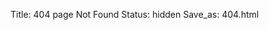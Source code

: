 Title: 404 page Not Found
Status: hidden
Save_as: 404.html

<div align="center"
[Click](https://komeilparseh.github.io) on me to go to the main page
</div>
